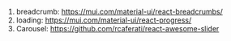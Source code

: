 1. breadcrumb: https://mui.com/material-ui/react-breadcrumbs/
2. loading: https://mui.com/material-ui/react-progress/
3. Carousel: https://github.com/rcaferati/react-awesome-slider
